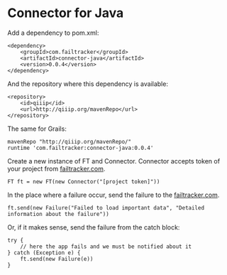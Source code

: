 Connector for Java
==================

Add a dependency to pom.xml:

    <dependency>
        <groupId>com.failtracker</groupId>
        <artifactId>connector-java</artifactId>
        <version>0.0.4</version>
    </dependency>

And the repository where this dependency is available:

    <repository>
        <id>qiiip</id>
        <url>http://qiiip.org/mavenRepo</url>
    </repository>

The same for Grails:

    mavenRepo "http://qiiip.org/mavenRepo/"
    runtime 'com.failtracker:connector-java:0.0.4'

Create a new instance of FT and Connector. Connector accepts token of your project from [failtracker.com](http://failtracker.com).

    FT ft = new FT(new Connector("[project token]"))

In the place where a failure occur, send the failure to the [failtracker.com](http://failtracker.com).

    ft.send(new Failure("Failed to load important data", "Detailed information about the failure"))

Or, if it makes sense, send the failure from the catch block:

    try {
        // here the app fails and we must be notified about it
    } catch (Exception e) {
        ft.send(new Failure(e))
    }